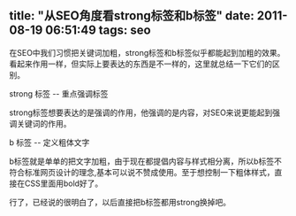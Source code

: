 title: "从SEO角度看strong标签和b标签"
date: 2011-08-19 06:51:49
tags: seo
---

在SEO中我们习惯把关键词加粗，strong标签和b标签似乎都能起到加粗的效果。看起来作用一样，但实际上要表达的东西是不一样的，这里就总结一下它们的区别。

strong 标签 -- 重点强调标签

strong标签想要表达的是强调的作用，他强调的是内容，对SEO来说更能起到强调关键词的作用。

b 标签 -- 定义粗体文字

b标签就是单单的把文字加粗，由于现在都提倡内容与样式相分离，所以b标签不符合标准网页设计的理念,基本可以说不赞成使用。至于想控制一下粗体样式，直接在CSS里面用bold好了。

行了，已经说的很明白了，以后直接把b标签都用strong换掉吧。